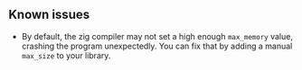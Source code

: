 ## Known issues

- By default, the zig compiler may not set a high enough `max_memory` value, crashing the program unexpectedly. You can fix that by adding a manual `max_size` to your library.
